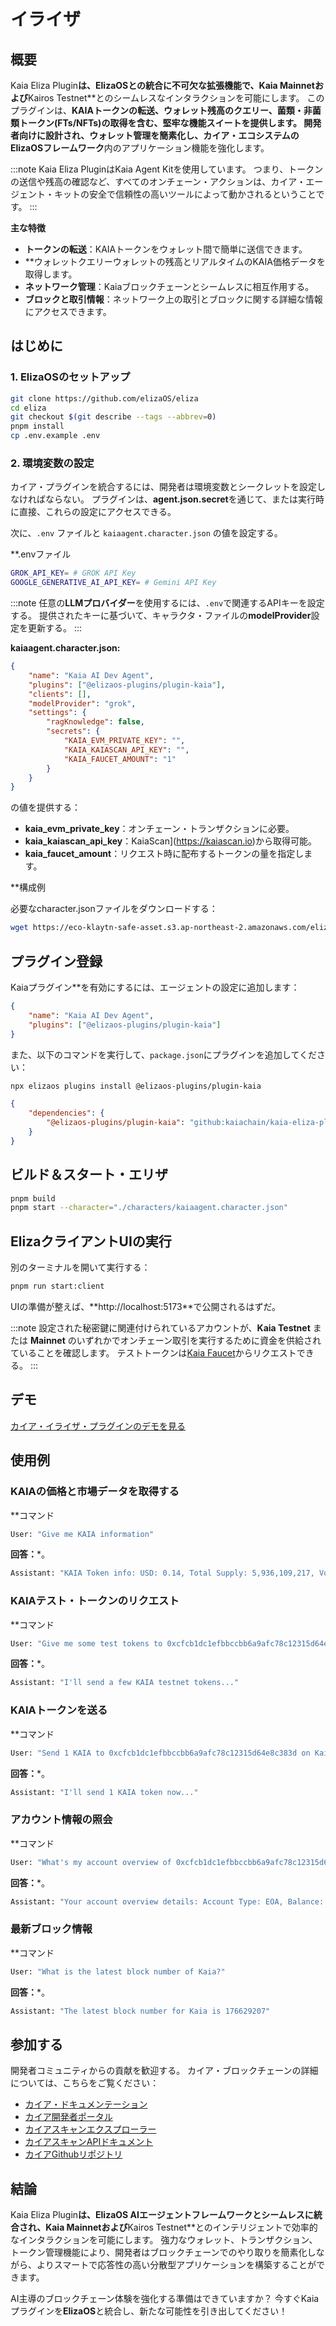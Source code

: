 # イライザ

## 概要

Kaia Eliza Plugin**は、**ElizaOS**との統合に不可欠な拡張機能で、**Kaia Mainnet**および**Kairos Testnet\*\*とのシームレスなインタラクションを可能にします。 このプラグインは、**KAIAトークンの転送、ウォレット残高のクエリー、菌類・非菌類トークン(FTs/NFTs)**の取得を含む、堅牢な機能スイートを提供します。 開発者向けに設計され、ウォレット管理を簡素化し、カイア・エコシステムの**ElizaOSフレームワーク**内のアプリケーション機能を強化します。

:::note
Kaia Eliza PluginはKaia Agent Kitを使用しています。 つまり、トークンの送信や残高の確認など、すべてのオンチェーン・アクションは、カイア・エージェント・キットの安全で信頼性の高いツールによって動かされるということです。
:::

**主な特徴**

- **トークンの転送**：KAIAトークンをウォレット間で簡単に送信できます。
- \*\*ウォレットクエリーウォレットの残高とリアルタイムのKAIA価格データを取得します。
- **ネットワーク管理**：Kaiaブロックチェーンとシームレスに相互作用する。
- **ブロックと取引情報**：ネットワーク上の取引とブロックに関する詳細な情報にアクセスできます。

## はじめに

### 1. ElizaOSのセットアップ

```sh
git clone https://github.com/elizaOS/eliza
cd eliza
git checkout $(git describe --tags --abbrev=0)
pnpm install
cp .env.example .env
```

### 2. 環境変数の設定

カイア・プラグインを統合するには、開発者は環境変数とシークレットを設定しなければならない。 プラグインは、**agent.json.secret**を通じて、または実行時に直接、これらの設定にアクセスできる。

次に、`.env` ファイルと `kaiaagent.character.json` の値を設定する。

\*\*.envファイル

```sh
GROK_API_KEY= # GROK API Key
GOOGLE_GENERATIVE_AI_API_KEY= # Gemini API Key
```

:::note
任意の**LLMプロバイダー**を使用するには、`.env`で関連するAPIキーを設定する。 提供されたキーに基づいて、キャラクタ・ファイルの**modelProvider**設定を更新する。
:::

**kaiaagent.character.json:**

```json
{
    "name": "Kaia AI Dev Agent",
    "plugins": ["@elizaos-plugins/plugin-kaia"],
    "clients": [],
    "modelProvider": "grok",
    "settings": {
        "ragKnowledge": false,
        "secrets": {
            "KAIA_EVM_PRIVATE_KEY": "",
            "KAIA_KAIASCAN_API_KEY": "",
            "KAIA_FAUCET_AMOUNT": "1"
        }
    }
}
```

の値を提供する：

- **kaia_evm_private_key**：オンチェーン・トランザクションに必要。
- **kaia_kaiascan_api_key**：KaiaScan](https://kaiascan.io)から取得可能。
- **kaia_faucet_amount**：リクエスト時に配布するトークンの量を指定します。

\*\*構成例

必要なcharacter.jsonファイルをダウンロードする：

```sh
wget https://eco-klaytn-safe-asset.s3.ap-northeast-2.amazonaws.com/elizaagent/kaiaagent.character.json -O ./characters/kaiaagent.character.json
```

## プラグイン登録

Kaiaプラグイン\*\*を有効にするには、エージェントの設定に追加します：

```json
{
    "name": "Kaia AI Dev Agent",
    "plugins": ["@elizaos-plugins/plugin-kaia"]
}
```

また、以下のコマンドを実行して、`package.json`にプラグインを追加してください：

```bash
npx elizaos plugins install @elizaos-plugins/plugin-kaia
```

```json
{
    "dependencies": {
        "@elizaos-plugins/plugin-kaia": "github:kaiachain/kaia-eliza-plugin"
    }
}
```

## ビルド＆スタート・エリザ

```sh
pnpm build
pnpm start --character="./characters/kaiaagent.character.json"
```

## ElizaクライアントUIの実行

別のターミナルを開いて実行する：

```sh
pnpm run start:client
```

UIの準備が整えば、\*\*http://localhost:5173\*\*で公開されるはずだ。

:::note
設定された秘密鍵に関連付けられているアカウントが、**Kaia Testnet** または **Mainnet** のいずれかでオンチェーン取引を実行するために資金を供給されていることを確認します。 テストトークンは[Kaia Faucet](https://faucet.kaia.io)からリクエストできる。
:::

## デモ

[カイア・イライザ・プラグインのデモを見る](https://eco-klaytn-safe-asset.s3.ap-northeast-2.amazonaws.com/elizaagent/KaiaElizaPluginDemo.mp4)

## 使用例

### KAIAの価格と市場データを取得する

\*\*コマンド

```sh
User: "Give me KAIA information"
```

**回答：**\*。

```sh
Assistant: "KAIA Token info: USD: 0.14, Total Supply: 5,936,109,217, Volume: 63,994,146"
```

### KAIAテスト・トークンのリクエスト

\*\*コマンド

```sh
User: "Give me some test tokens to 0xcfcb1dc1efbbccbb6a9afc78c12315d64e8c383d"
```

**回答：**\*。

```sh
Assistant: "I'll send a few KAIA testnet tokens..."
```

### KAIAトークンを送る

\*\*コマンド

```sh
User: "Send 1 KAIA to 0xcfcb1dc1efbbccbb6a9afc78c12315d64e8c383d on Kairos"
```

**回答：**\*。

```sh
Assistant: "I'll send 1 KAIA token now..."
```

### アカウント情報の照会

\*\*コマンド

```sh
User: "What's my account overview of 0xcfcb1dc1efbbccbb6a9afc78c12315d64e8c383d on Kairos?"
```

**回答：**\*。

```sh
Assistant: "Your account overview details: Account Type: EOA, Balance: 10, Total Transactions: 12"
```

### 最新ブロック情報

\*\*コマンド

```sh
User: "What is the latest block number of Kaia?"
```

**回答：**\*。

```sh
Assistant: "The latest block number for Kaia is 176629207"
```

## 参加する

開発者コミュニティからの貢献を歓迎する。 カイア・ブロックチェーンの詳細については、こちらをご覧ください：

- [カイア・ドキュメンテーション](https://docs.kaia.io/)
- [カイア開発者ポータル](https://www.kaia.io/developers)
- [カイアスキャンエクスプローラー](https://kaiascan.io)
- [カイアスキャンAPIドキュメント](https://docs.kaiascan.io/)
- [カイアGithubリポジトリ](https://github.com/kaiachain)

## 結論

Kaia Eliza Plugin**は、**ElizaOS AIエージェントフレームワーク**とシームレスに統合され、**Kaia Mainnet**および**Kairos Testnet\*\*とのインテリジェントで効率的なインタラクションを可能にします。 強力なウォレット、トランザクション、トークン管理機能により、開発者はブロックチェーンでのやり取りを簡素化しながら、よりスマートで応答性の高い分散型アプリケーションを構築することができます。

AI主導のブロックチェーン体験を強化する準備はできていますか？ 今すぐKaiaプラグインを**ElizaOS**と統合し、新たな可能性を引き出してください！